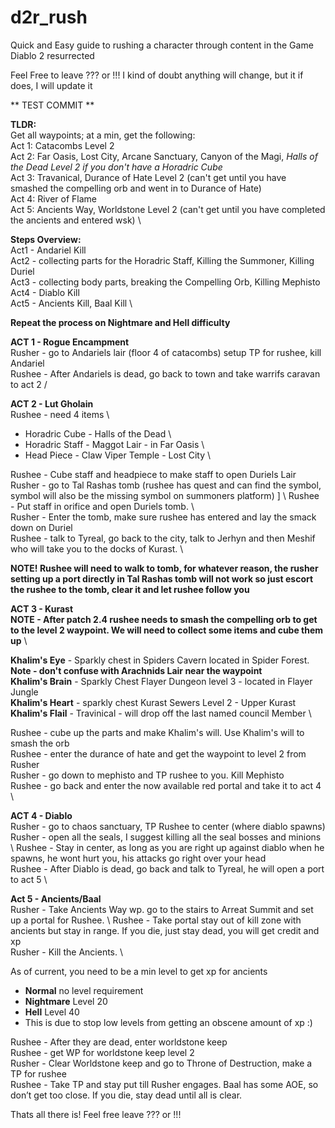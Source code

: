 # d2r_rush

Quick and Easy guide to rushing a character through content in the Game Diablo 2 resurrected

Feel Free to leave ??? or !!!  I kind of doubt anything will change, but it if does, I will update it

** TEST COMMIT **


**TLDR:** \
Get all waypoints; at a min, get the following: \
Act 1: Catacombs Level 2 \
Act 2: Far Oasis, Lost City, Arcane Sanctuary, Canyon of the Magi, *Halls of the Dead Level 2 if you don't have a Horadric Cube* \
Act 3: Travanical, Durance of Hate Level 2 (can't get until you have smashed the compelling orb and went in to Durance of Hate) \
Act 4: River of Flame \
Act 5: Ancients Way, Worldstone Level 2 (can't get until you have completed the ancients and entered wsk) \


**Steps Overview:** \
Act1 - Andariel Kill \
Act2 - collecting parts for the Horadric Staff, Killing the Summoner, Killing Duriel \
Act3 - collecting body parts, breaking the Compelling Orb, Killing Mephisto \
Act4 - Diablo Kill \
Act5 - Ancients Kill, Baal Kill \

**Repeat the process on Nightmare and Hell difficulty**

**ACT 1 - Rogue Encampment** \
Rusher - go to Andariels lair (floor 4 of catacombs) setup TP for rushee, kill Andariel \
Rushee - After Andariels is dead, go back to town and take warrifs caravan to act 2 /

**ACT 2 - Lut Gholain** \
Rushee - need 4 items \
- Horadric Cube - Halls of the Dead \
- Horadric Staff -  Maggot Lair - in Far Oasis \
- Head Piece - Claw Viper Temple - Lost City \
  
Rushee - Cube staff and headpiece to make staff to open Duriels Lair \
Rusher - go to Tal Rashas tomb (rushee has quest and can find the symbol, symbol will also be the missing symbol on summoners platform) ]  \ 
 Rushee - Put staff in orifice and open Duriels tomb. \  
Rusher - Enter the tomb, make sure rushee has entered and lay the smack down on Duriel \
Rushee - talk to Tyreal, go back to the city, talk to Jerhyn and then Meshif who will take you to the docks of Kurast. \

**NOTE!  Rushee will need to walk to tomb, for whatever reason, the rusher setting up a port directly in Tal Rashas tomb **will not work**  so just escort the rushee to the tomb, clear it and let rushee follow you**

**ACT 3 - Kurast** \
**NOTE - After patch 2.4 rushee needs to smash the compelling orb to get to the level 2 waypoint.  We will need to collect some items and cube them up** \

**Khalim's Eye** - Sparkly chest in Spiders Cavern located in Spider Forest.  **Note - don't confuse with Arachnids Lair near the waypoint** \
**Khalim's Brain** - Sparkly Chest Flayer Dungeon level 3 - located in Flayer Jungle \
**Khalim's Heart** - sparkly chest Kurast Sewers Level 2 - Upper Kurast \
**Khalim's Flail** - Travinical - will drop off the last named council Member \ 

Rushee  - cube up the parts and make Khalim's will.  Use Khalim's will to smash the orb \
Rushee  - enter the durance of hate and get the waypoint to level 2 from Rusher \
Rusher  - go down to mephisto and TP rushee to you. Kill Mephisto \
Rushee - go back and enter the now available red portal and take it to act 4 \

**ACT 4 - Diablo** \
Rusher - go to chaos sanctuary, TP Rushee to center (where diablo spawns) \
Rusher - open all the seals, I suggest killing all the seal bosses and minions \ 
Rushee - Stay in center, as long as you are right up against diablo when he spawns, he wont hurt you, his attacks go right over your head \
Rushee - After Diablo is dead, go back and talk to Tyreal, he will open a port to act 5 \

**Act 5 - Ancients/Baal** \
Rusher - Take Ancients Way wp.  go to the stairs to Arreat Summit and set up a portal for Rushee. \ 
Rushee - Take portal stay out of kill zone with ancients but stay in range.  If you die, just stay dead, you will get credit and xp \
Rusher - Kill the Ancients. \

As of current, you need to be a min level to get xp for ancients
  - **Normal** no level requirement
  - **Nightmare** Level 20
  - **Hell** Level 40
  - This is due to stop low levels from getting an obscene amount of xp :)
  
Rushee - After they are dead, enter worldstone keep \
Rushee - get WP for worldstone keep level 2 \
Rusher - Clear Worldstone keep and go to Throne of Destruction, make a TP for rushee \
Rushee - Take TP and stay put till Rusher engages.  Baal has some AOE, so don’t get too close.  If you die, stay dead until all is clear.


Thats all there is!  Feel free leave ??? or !!!








